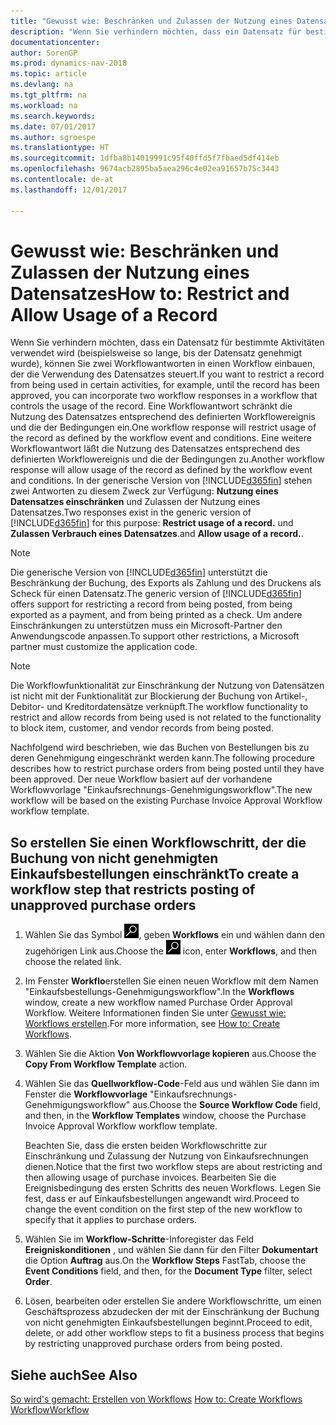 ```yaml
---
title: "Gewusst wie: Beschränken und Zulassen der Nutzung eines Datensatzes"
description: "Wenn Sie verhindern möchten, dass ein Datensatz für bestimmte Aktivitäten verwendet wird (beispielsweise so lange, bis der Datensatz genehmigt wurde), können Sie zwei Workflowantworten in einen Workflow einbauen, der die Verwendung des Datensatzes steuert."
documentationcenter: 
author: SorenGP
ms.prod: dynamics-nav-2018
ms.topic: article
ms.devlang: na
ms.tgt_pltfrm: na
ms.workload: na
ms.search.keywords: 
ms.date: 07/01/2017
ms.author: sgroespe
ms.translationtype: HT
ms.sourcegitcommit: 1dfba8b14019991c95f40ffd5f7fbaed5df414eb
ms.openlocfilehash: 9674acb2895ba5aea296c4e02ea91657b75c3443
ms.contentlocale: de-at
ms.lasthandoff: 12/01/2017

---
```

# <a name="how-to-restrict-and-allow-usage-of-a-record"></a><span data-ttu-id="bce90-103">Gewusst wie: Beschränken und Zulassen der Nutzung eines Datensatzes</span><span class="sxs-lookup"><span data-stu-id="bce90-103">How to: Restrict and Allow Usage of a Record</span></span>
<span data-ttu-id="bce90-104">Wenn Sie verhindern möchten, dass ein Datensatz für bestimmte Aktivitäten verwendet wird (beispielsweise so lange, bis der Datensatz genehmigt wurde), können Sie zwei Workflowantworten in einen Workflow einbauen, der die Verwendung des Datensatzes steuert.</span><span class="sxs-lookup"><span data-stu-id="bce90-104">If you want to restrict a record from being used in certain activities, for example, until the record has been approved, you can incorporate two workflow responses in a workflow that controls the usage of the record.</span></span> <span data-ttu-id="bce90-105">Eine Workflowantwort schränkt die Nutzung des Datensatzes entsprechend des definierten Workflowereignis und die der Bedingungen ein.</span><span class="sxs-lookup"><span data-stu-id="bce90-105">One workflow response will restrict usage of the record as defined by the workflow event and conditions.</span></span> <span data-ttu-id="bce90-106">Eine weitere Workflowantwort läßt die Nutzung des Datensatzes entsprechend des definierten Workflowereignis und die der Bedingungen zu.</span><span class="sxs-lookup"><span data-stu-id="bce90-106">Another workflow response will allow usage of the record as defined by the workflow event and conditions.</span></span> <span data-ttu-id="bce90-107">In der generische Version von [!INCLUDE[d365fin](includes/d365fin_md.md)] stehen zwei Antworten zu diesem Zweck zur Verfügung: **Nutzung eines Datensatzes einschränken** und Zulassen der Nutzung eines Datensatzes.</span><span class="sxs-lookup"><span data-stu-id="bce90-107">Two responses exist in the generic version of [!INCLUDE[d365fin](includes/d365fin_md.md)] for this purpose: **Restrict usage of a record.**</span></span> <span data-ttu-id="bce90-108">und **Zulassen Verbrauch eines Datensatzes**.</span><span class="sxs-lookup"><span data-stu-id="bce90-108">and **Allow usage of a record.**.</span></span>

> [!NOTE]  
>  <span data-ttu-id="bce90-109">Die generische Version von [!INCLUDE[d365fin](includes/d365fin_md.md)] unterstützt die Beschränkung der Buchung, des Exports als Zahlung und des Druckens als Scheck für einen Datensatz.</span><span class="sxs-lookup"><span data-stu-id="bce90-109">The generic version of [!INCLUDE[d365fin](includes/d365fin_md.md)] offers support for restricting a record from being posted, from being exported as a payment, and from being printed as a check.</span></span> <span data-ttu-id="bce90-110">Um andere Einschränkungen zu unterstützen muss ein Microsoft-Partner den Anwendungscode anpassen.</span><span class="sxs-lookup"><span data-stu-id="bce90-110">To support other restrictions, a Microsoft partner must customize the application code.</span></span>  

> [!NOTE]  
>  <span data-ttu-id="bce90-111">Die Workflowfunktionalität zur Einschränkung der Nutzung von Datensätzen ist nicht mit der Funktionalität zur Blockierung der Buchung von Artikel-, Debitor- und Kreditordatensätze verknüpft.</span><span class="sxs-lookup"><span data-stu-id="bce90-111">The workflow functionality to restrict and allow records from being used is not related to the functionality to block item, customer, and vendor records from being posted.</span></span>

<span data-ttu-id="bce90-112">Nachfolgend wird beschrieben, wie das Buchen von Bestellungen bis zu deren Genehmigung eingeschränkt werden kann.</span><span class="sxs-lookup"><span data-stu-id="bce90-112">The following procedure describes how to restrict purchase orders from being posted until they have been approved.</span></span> <span data-ttu-id="bce90-113">Der neue Workflow basiert auf der vorhandene Workflowvorlage "Einkaufsrechnungs-Genehmigungsworkflow".</span><span class="sxs-lookup"><span data-stu-id="bce90-113">The new workflow will be based on the existing Purchase Invoice Approval Workflow workflow template.</span></span>  

## <a name="to-create-a-workflow-step-that-restricts-posting-of-unapproved-purchase-orders"></a><span data-ttu-id="bce90-114">So erstellen Sie einen Workflowschritt, der die Buchung von nicht genehmigten Einkaufsbestellungen einschränkt</span><span class="sxs-lookup"><span data-stu-id="bce90-114">To create a workflow step that restricts posting of unapproved purchase orders</span></span>  
1. <span data-ttu-id="bce90-115">Wählen Sie das Symbol ![Nach Seite oder Bericht suchen](media/ui-search/search_small.png "Symbol Nach Seite oder Bericht suchen"), geben **Workflows** ein und wählen dann den zugehörigen Link aus.</span><span class="sxs-lookup"><span data-stu-id="bce90-115">Choose the ![Search for Page or Report](media/ui-search/search_small.png "Search for Page or Report icon") icon, enter **Workflows**, and then choose the related link.</span></span>  
2. <span data-ttu-id="bce90-116">Im Fenster **Workflo**erstellen Sie einen neuen Workflow mit dem Namen "Einkaufsbestellungs-Genehmigungsworkflow".</span><span class="sxs-lookup"><span data-stu-id="bce90-116">In the **Workflows** window, create a new workflow named Purchase Order Approval Workflow.</span></span> <span data-ttu-id="bce90-117">Weitere Informationen finden Sie unter [Gewusst wie: Workflows erstellen](across-how-to-create-workflows.md).</span><span class="sxs-lookup"><span data-stu-id="bce90-117">For more information, see [How to: Create Workflows](across-how-to-create-workflows.md).</span></span>  
3. <span data-ttu-id="bce90-118">Wählen Sie die Aktion **Von Workflowvorlage kopieren** aus.</span><span class="sxs-lookup"><span data-stu-id="bce90-118">Choose the **Copy From Workflow Template** action.</span></span>  
4. <span data-ttu-id="bce90-119">Wählen Sie das **Quellworkflow-Code**-Feld aus und wählen Sie dann im Fenster  die **Workflowvorlage** "Einkaufsrechnungs-Genehmigungsworkflow" aus.</span><span class="sxs-lookup"><span data-stu-id="bce90-119">Choose the **Source Workflow Code** field, and then, in the **Workflow Templates** window, choose the Purchase Invoice Approval Workflow workflow template.</span></span>  

     <span data-ttu-id="bce90-120">Beachten Sie, dass die ersten beiden Workflowschritte zur Einschränkung und Zulassung der Nutzung von Einkaufsrechnungen dienen.</span><span class="sxs-lookup"><span data-stu-id="bce90-120">Notice that the first two workflow steps are about restricting and then allowing usage of purchase invoices.</span></span> <span data-ttu-id="bce90-121">Bearbeiten Sie die Ereignisbedingung des ersten Schritts des neuen Workflows. Legen Sie fest, dass er auf Einkaufsbestellungen angewandt wird.</span><span class="sxs-lookup"><span data-stu-id="bce90-121">Proceed to change the event condition on the first step of the new workflow to specify that it applies to purchase orders.</span></span>  
5. <span data-ttu-id="bce90-122">Wählen Sie im **Workflow-Schritte**-Inforegister das Feld **Ereigniskonditionen** , und wählen Sie dann für den Filter **Dokumentart** die Option **Auftrag** aus.</span><span class="sxs-lookup"><span data-stu-id="bce90-122">On the **Workflow Steps** FastTab, choose the **Event Conditions** field, and then, for the **Document Type** filter, select **Order**.</span></span>  
6. <span data-ttu-id="bce90-123">Lösen, bearbeiten oder erstellen Sie andere Workflowschritte, um einen Geschäftsprozess abzudecken der mit der Einschränkung der Buchung von nicht genehmigten Einkaufsbestellungen beginnt.</span><span class="sxs-lookup"><span data-stu-id="bce90-123">Proceed to edit, delete, or add other workflow steps to fit a business process that begins by restricting unapproved purchase orders from being posted.</span></span>  

## <a name="see-also"></a><span data-ttu-id="bce90-124">Siehe auch</span><span class="sxs-lookup"><span data-stu-id="bce90-124">See Also</span></span>  
<span data-ttu-id="bce90-125">[So wird's gemacht: Erstellen von Workflows](across-how-to-create-workflows.md) </span><span class="sxs-lookup"><span data-stu-id="bce90-125">[How to: Create Workflows](across-how-to-create-workflows.md) </span></span>  
[<span data-ttu-id="bce90-126">Workflow</span><span class="sxs-lookup"><span data-stu-id="bce90-126">Workflow</span></span>](across-workflow.md)   

